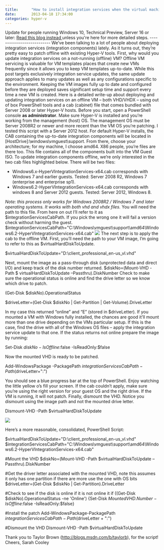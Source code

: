 ```yaml
---
title:      "How to install integration services when the virtual machine is not running"
date:       2013-04-18 17:34:00
categories: hyper-v
---
```

Update for people running Windows 10, Technical Preview, Server 16 or later: [Read this blog instead ](/virtualization/community/team-blog/2015/20150724-integration-components-available-for-virtual-machines-not-connected-to-windows-update)unless you're here for more detailed steps. \--------------------------- We’ve been talking to a lot of people about deploying integration services (integration components) lately. As it turns out, they’re pretty easy to patch offline with existing Hyper-V tools. First, why would you update integration services on a not-running (offline) VM? Offline VM servicing is valuable for VM templates places that create new VMs frequently since it allows you to keep VM templates up-to-date. While this post targets exclusively integration service updates, the same update approach applies to many updates as well as any configurations specific to the environment. Keeping the VM images fully up to date and configured before they are deployed saves significant setup time and support every time a new VM is created. Here is a detailed write-up about deploying and updating integration services on an offline VM – both VHD/VHDX – using out of box PowerShell tools and a cab (cabinet) file that comes bundled with Server 2008 or later Hyper-V hosts. Before you start, open a PowerShell console **as administrator**. Make sure Hyper-V is installed and you’re working from the management (host) OS. The management OS must be Server 2008R2 or newer and more recent than the VM OS you’re patching. I tested this script with a Server 2012 host. For default Hyper-V installs, the CAB containing the up-to-date integration components will be located in [HostDrive]:\windows\vmguest\support. From there, choose your architecture; for my machine, I choose amd64. X86 people, you’re files are there too. This file contains all of the components built into the VM Guest ISO. To update integration components offline, we’re only interested in the two cab files highlighted below. There will be two files: 

  * Windows6.x-HyperVIntegrationServices-x64.cab corresponds with Windows 7 and earlier guests. Tested: Server 2008 R2, Windows 7 (enterprise and enterprise sp1).
  * Windows6.2-HyperVIntegrationServices-x64.cab corresponds with windows 8 and Server 2012 guests. Tested: Server 2012, Windows 8.

_Note: this process only works for Windows 2008R2 / Windows 7 and later operating systems. It works with both vhd and vhdx files._ You will need the path to this file. From here on out I’ll refer to it as $integrationServicesCabPath. If you pick the wrong one it will fail a version check without harming the guest.  $integrationServicesCabPath="C:\Windows\vmguest\support\amd64\Windows6.2-HyperVIntegrationServices-x64.cab" [![ ](https://msdnshared.blob.core.windows.net/media/TNBlogsFS/prod.evol.blogs.technet.com/CommunityServer.Blogs.Components.WeblogFiles/00/00/00/50/45/0250.shot1.png)](https://msdnshared.blob.core.windows.net/media/TNBlogsFS/prod.evol.blogs.technet.com/CommunityServer.Blogs.Components.WeblogFiles/00/00/00/50/45/0250.shot1.png) The next step is to apply the cab to the offline VM. First, you’ll need the path to your VM image, I’m going to refer to this as $virtualHardDiskToUpdate. 

$virtualHardDiskToUpdate="D:\client_professional_en-us_vl.vhd"

Next, mount the image as a pass-through disk (unprotected data and direct I/O) and keep track of the disk number returned. $diskNo=(Mount-VHD -Path $ virtualHardDiskToUpdate –Passthru).DiskNumber Check to make sure the operational status is online and find the drive letter so we know which drive to patch. 

(Get-Disk $diskNo).OperationalStatus

$driveLetter=(Get-Disk $diskNo | Get-Partition | Get-Volume).DriveLetter

In my case this returned “online” and “E” (stored in $driveLetter). If you mounted a VM with Windows fully installed, the chances are good it’ll mount more than one drive depending on the VMs particular setup. If this is the case, find the drive with all of the Windows OS files – apply the integration service update to that one. If the status returns not online prepare the image by running: 

Set-Disk $diskNo -IsOffline:$false -IsReadOnly:$false

Now the mounted VHD is ready to be patched. 

Add-WindowsPackage -PackagePath $integrationServicesCabPath -Path ($driveLetter+":\")

You should see a blue progress bar at the top of PowerShell. Enjoy watching the little yellow o’s fill your screen. If the cab couldn’t apply, make sure you’re using the right version for your guest OS and the right drive. If the VM is running, it will not patch. Finally, dismount the VHD. Notice you dismount using the image path and not the mounted drive letter. 

Dismount-VHD -Path $virtualHardDiskToUpdate

[![ ](https://msdnshared.blob.core.windows.net/media/TNBlogsFS/prod.evol.blogs.technet.com/CommunityServer.Blogs.Components.WeblogFiles/00/00/00/50/45/1121.shot2.png)](https://msdnshared.blob.core.windows.net/media/TNBlogsFS/prod.evol.blogs.technet.com/CommunityServer.Blogs.Components.WeblogFiles/00/00/00/50/45/1121.shot2.png)

Here’s a more reasonable, consolidated, PowerShell Script: 

$virtualHardDiskToUpdate="D:\client_professional_en-us_vl.vhd" $integrationServicesCabPath="C:\Windows\vmguest\support\amd64\Windows6.2-HyperVIntegrationServices-x64.cab"

#Mount the VHD $diskNo=(Mount-VHD -Path $virtualHardDiskToUpdate –Passthru).DiskNumber

#Get the driver letter associated with the mounted VHD, note this assumes it only has one partition if there are more use the one with OS bits $driveLetter=(Get-Disk $diskNo | Get-Partition).DriveLetter

#Check to see if the disk is online if it is not online it if ((Get-Disk $diskNo).OperationalStatus -ne 'Online') {Set-Disk $MountedVHD.Number -IsOffline:$false -IsReadOnly:$false}

#Install the patch Add-WindowsPackage-PackagePath $integrationServicesCabPath -Path ($driveLetter \+ ":\")

#Dismount the VHD Dismount-VHD -Path $virtualHardDiskToUpdate

Thank you to Taylor Brown (<http://blogs.msdn.com/b/taylorb>), for the script! Cheers, Sarah Cooley
